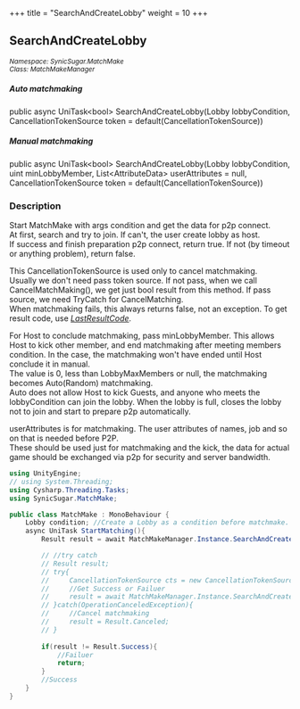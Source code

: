 +++
title = "SearchAndCreateLobby"
weight = 10
+++
## SearchAndCreateLobby
<small>*Namespace: SynicSugar.MatchMake* <br>
*Class: MatchMakeManager* </small>

##### Auto matchmaking
public async UniTask&lt;bool&gt; SearchAndCreateLobby(Lobby lobbyCondition, CancellationTokenSource token = default(CancellationTokenSource))<br>
##### Manual matchmaking
public async UniTask&lt;bool&gt; SearchAndCreateLobby(Lobby lobbyCondition, uint minLobbyMember, List&lt;AttributeData&gt; userAttributes = null, CancellationTokenSource token = default(CancellationTokenSource))


### Description
Start MatchMake with args condition and get the data for p2p connect.<br>
At first, search and try to join. If can't, the user create lobby as host.<br>
If success and finish preparation p2p connect, return true. If not (by timeout or anything problem), return false.<br>

This CancellationTokenSource is used only to cancel matchmaking. <br>
Usually we don't need pass token source. If not pass, when we call CancelMatchMaking(), we get just bool result from this method. If pass source, we need TryCatch for CancelMatching.<br>
When matchmaking fails, this always returns false, not an exception. To get result code, use *[LastResultCode](../../../SynicSugar.MatchMake/MatchMakeManager/lastresultcode)*.<br>


For Host to conclude matchmaking, pass minLobbyMember. This allows Host to kick other member, and end matchmaking after meeting members condition. In the case, the matchmaking won't have ended until Host conclude it in manual.<br>
The value is 0, less than LobbyMaxMembers or null, the matchmaking becomes Auto(Random) matchmaking. <br>
Auto does not allow Host to kick Guests, and anyone who meets the lobbyCondition can join the lobby. When the lobby is full, closes the lobby not to join and start to prepare p2p automatically.

userAttributes is for matchmaking. The user attributes of names, job and so on that is needed before P2P. <br>
These should be used just for matchmaking and the kick, the data for actual game should be exchanged via p2p for security and server bandwidth.


```cs
using UnityEngine;
// using System.Threading;
using Cysharp.Threading.Tasks;
using SynicSugar.MatchMake;

public class MatchMake : MonoBehaviour {
    Lobby condition; //Create a Lobby as a condition before matchmake.
    async UniTask StartMatching(){
        Result result = await MatchMakeManager.Instance.SearchAndCreateLobby(condition);

        // //try catch
        // Result result;
        // try{
        //     CancellationTokenSource cts = new CancellationTokenSource();
        //     //Get Success or Failuer
        //     result = await MatchMakeManager.Instance.SearchAndCreateLobby(condition, cts);
        // }catch(OperationCanceledException){
        //     //Cancel matchmaking
        //     result = Result.Canceled;
        // }
        
        if(result != Result.Success){
            //Failuer
            return;
        }
        //Success
    }
}
```